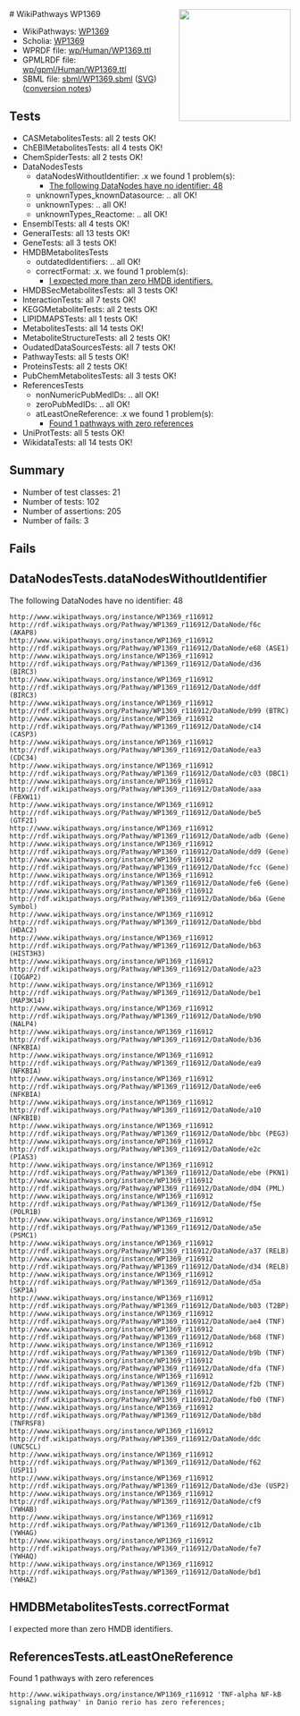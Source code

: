 <img style="float: right; width: 200px" src="../logo.png" />
# WikiPathways WP1369

* WikiPathways: [WP1369](https://identifiers.org/wikipathways:WP1369)
* Scholia: [WP1369](https://scholia.toolforge.org/wikipathways/WP1369)
* WPRDF file: [wp/Human/WP1369.ttl](../wp/Human/WP1369.ttl)
* GPMLRDF file: [wp/gpml/Human/WP1369.ttl](../wp/gpml/Human/WP1369.ttl)
* SBML file: [sbml/WP1369.sbml](../sbml/WP1369.sbml) ([SVG](../sbml/WP1369.svg)) ([conversion notes](../sbml/WP1369.txt))

## Tests
* CASMetabolitesTests: all 2 tests OK!
* ChEBIMetabolitesTests: all 4 tests OK!
* ChemSpiderTests: all 2 tests OK!
* DataNodesTests
    * dataNodesWithoutIdentifier: .x we found 1 problem(s):
        * [The following DataNodes have no identifier: 48](#8792c4f5)
    * unknownTypes_knownDatasource: .. all OK!
    * unknownTypes: .. all OK!
    * unknownTypes_Reactome: .. all OK!
* EnsemblTests: all 4 tests OK!
* GeneralTests: all 13 tests OK!
* GeneTests: all 3 tests OK!
* HMDBMetabolitesTests
    * outdatedIdentifiers: .. all OK!
    * correctFormat: .x. we found 1 problem(s):
        * [I expected more than zero HMDB identifiers.](#ad154c1e)
* HMDBSecMetabolitesTests: all 3 tests OK!
* InteractionTests: all 7 tests OK!
* KEGGMetaboliteTests: all 2 tests OK!
* LIPIDMAPSTests: all 1 tests OK!
* MetabolitesTests: all 14 tests OK!
* MetaboliteStructureTests: all 2 tests OK!
* OudatedDataSourcesTests: all 7 tests OK!
* PathwayTests: all 5 tests OK!
* ProteinsTests: all 2 tests OK!
* PubChemMetabolitesTests: all 3 tests OK!
* ReferencesTests
    * nonNumericPubMedIDs: .. all OK!
    * zeroPubMedIDs: .. all OK!
    * atLeastOneReference: .x we found 1 problem(s):
        * [Found 1 pathways with zero references](#35eb778e)
* UniProtTests: all 5 tests OK!
* WikidataTests: all 14 tests OK!


## Summary

* Number of test classes: 21
* Number of tests: 102
* Number of assertions: 205
* Number of fails: 3

## Fails

<a name="8792c4f5" />

## DataNodesTests.dataNodesWithoutIdentifier

The following DataNodes have no identifier: 48
```
http://www.wikipathways.org/instance/WP1369_r116912 http://rdf.wikipathways.org/Pathway/WP1369_r116912/DataNode/f6c (AKAP8)
http://www.wikipathways.org/instance/WP1369_r116912 http://rdf.wikipathways.org/Pathway/WP1369_r116912/DataNode/e68 (ASE1)
http://www.wikipathways.org/instance/WP1369_r116912 http://rdf.wikipathways.org/Pathway/WP1369_r116912/DataNode/d36 (BIRC3)
http://www.wikipathways.org/instance/WP1369_r116912 http://rdf.wikipathways.org/Pathway/WP1369_r116912/DataNode/ddf (BIRC3)
http://www.wikipathways.org/instance/WP1369_r116912 http://rdf.wikipathways.org/Pathway/WP1369_r116912/DataNode/b99 (BTRC)
http://www.wikipathways.org/instance/WP1369_r116912 http://rdf.wikipathways.org/Pathway/WP1369_r116912/DataNode/c14 (CASP3)
http://www.wikipathways.org/instance/WP1369_r116912 http://rdf.wikipathways.org/Pathway/WP1369_r116912/DataNode/ea3 (CDC34)
http://www.wikipathways.org/instance/WP1369_r116912 http://rdf.wikipathways.org/Pathway/WP1369_r116912/DataNode/c03 (DBC1)
http://www.wikipathways.org/instance/WP1369_r116912 http://rdf.wikipathways.org/Pathway/WP1369_r116912/DataNode/aaa (FBXW11)
http://www.wikipathways.org/instance/WP1369_r116912 http://rdf.wikipathways.org/Pathway/WP1369_r116912/DataNode/be5 (GTF2I)
http://www.wikipathways.org/instance/WP1369_r116912 http://rdf.wikipathways.org/Pathway/WP1369_r116912/DataNode/adb (Gene)
http://www.wikipathways.org/instance/WP1369_r116912 http://rdf.wikipathways.org/Pathway/WP1369_r116912/DataNode/dd9 (Gene)
http://www.wikipathways.org/instance/WP1369_r116912 http://rdf.wikipathways.org/Pathway/WP1369_r116912/DataNode/fcc (Gene)
http://www.wikipathways.org/instance/WP1369_r116912 http://rdf.wikipathways.org/Pathway/WP1369_r116912/DataNode/fe6 (Gene)
http://www.wikipathways.org/instance/WP1369_r116912 http://rdf.wikipathways.org/Pathway/WP1369_r116912/DataNode/b6a (Gene Symbol)
http://www.wikipathways.org/instance/WP1369_r116912 http://rdf.wikipathways.org/Pathway/WP1369_r116912/DataNode/bbd (HDAC2)
http://www.wikipathways.org/instance/WP1369_r116912 http://rdf.wikipathways.org/Pathway/WP1369_r116912/DataNode/b63 (HIST3H3)
http://www.wikipathways.org/instance/WP1369_r116912 http://rdf.wikipathways.org/Pathway/WP1369_r116912/DataNode/a23 (IQGAP2)
http://www.wikipathways.org/instance/WP1369_r116912 http://rdf.wikipathways.org/Pathway/WP1369_r116912/DataNode/be1 (MAP3K14)
http://www.wikipathways.org/instance/WP1369_r116912 http://rdf.wikipathways.org/Pathway/WP1369_r116912/DataNode/b90 (NALP4)
http://www.wikipathways.org/instance/WP1369_r116912 http://rdf.wikipathways.org/Pathway/WP1369_r116912/DataNode/b36 (NFKBIA)
http://www.wikipathways.org/instance/WP1369_r116912 http://rdf.wikipathways.org/Pathway/WP1369_r116912/DataNode/ea9 (NFKBIA)
http://www.wikipathways.org/instance/WP1369_r116912 http://rdf.wikipathways.org/Pathway/WP1369_r116912/DataNode/ee6 (NFKBIA)
http://www.wikipathways.org/instance/WP1369_r116912 http://rdf.wikipathways.org/Pathway/WP1369_r116912/DataNode/a10 (NFKBIB)
http://www.wikipathways.org/instance/WP1369_r116912 http://rdf.wikipathways.org/Pathway/WP1369_r116912/DataNode/bbc (PEG3)
http://www.wikipathways.org/instance/WP1369_r116912 http://rdf.wikipathways.org/Pathway/WP1369_r116912/DataNode/e2c (PIAS3)
http://www.wikipathways.org/instance/WP1369_r116912 http://rdf.wikipathways.org/Pathway/WP1369_r116912/DataNode/ebe (PKN1)
http://www.wikipathways.org/instance/WP1369_r116912 http://rdf.wikipathways.org/Pathway/WP1369_r116912/DataNode/d04 (PML)
http://www.wikipathways.org/instance/WP1369_r116912 http://rdf.wikipathways.org/Pathway/WP1369_r116912/DataNode/f5e (POLR1B)
http://www.wikipathways.org/instance/WP1369_r116912 http://rdf.wikipathways.org/Pathway/WP1369_r116912/DataNode/a5e (PSMC1)
http://www.wikipathways.org/instance/WP1369_r116912 http://rdf.wikipathways.org/Pathway/WP1369_r116912/DataNode/a37 (RELB)
http://www.wikipathways.org/instance/WP1369_r116912 http://rdf.wikipathways.org/Pathway/WP1369_r116912/DataNode/d34 (RELB)
http://www.wikipathways.org/instance/WP1369_r116912 http://rdf.wikipathways.org/Pathway/WP1369_r116912/DataNode/d5a (SKP1A)
http://www.wikipathways.org/instance/WP1369_r116912 http://rdf.wikipathways.org/Pathway/WP1369_r116912/DataNode/b03 (T2BP)
http://www.wikipathways.org/instance/WP1369_r116912 http://rdf.wikipathways.org/Pathway/WP1369_r116912/DataNode/ae4 (TNF)
http://www.wikipathways.org/instance/WP1369_r116912 http://rdf.wikipathways.org/Pathway/WP1369_r116912/DataNode/b68 (TNF)
http://www.wikipathways.org/instance/WP1369_r116912 http://rdf.wikipathways.org/Pathway/WP1369_r116912/DataNode/b9b (TNF)
http://www.wikipathways.org/instance/WP1369_r116912 http://rdf.wikipathways.org/Pathway/WP1369_r116912/DataNode/dfa (TNF)
http://www.wikipathways.org/instance/WP1369_r116912 http://rdf.wikipathways.org/Pathway/WP1369_r116912/DataNode/f2b (TNF)
http://www.wikipathways.org/instance/WP1369_r116912 http://rdf.wikipathways.org/Pathway/WP1369_r116912/DataNode/fb0 (TNF)
http://www.wikipathways.org/instance/WP1369_r116912 http://rdf.wikipathways.org/Pathway/WP1369_r116912/DataNode/b8d (TNFRSF8)
http://www.wikipathways.org/instance/WP1369_r116912 http://rdf.wikipathways.org/Pathway/WP1369_r116912/DataNode/ddc (UNC5CL)
http://www.wikipathways.org/instance/WP1369_r116912 http://rdf.wikipathways.org/Pathway/WP1369_r116912/DataNode/f62 (USP11)
http://www.wikipathways.org/instance/WP1369_r116912 http://rdf.wikipathways.org/Pathway/WP1369_r116912/DataNode/d3e (USP2)
http://www.wikipathways.org/instance/WP1369_r116912 http://rdf.wikipathways.org/Pathway/WP1369_r116912/DataNode/cf9 (YWHAB)
http://www.wikipathways.org/instance/WP1369_r116912 http://rdf.wikipathways.org/Pathway/WP1369_r116912/DataNode/c1b (YWHAG)
http://www.wikipathways.org/instance/WP1369_r116912 http://rdf.wikipathways.org/Pathway/WP1369_r116912/DataNode/fe7 (YWHAQ)
http://www.wikipathways.org/instance/WP1369_r116912 http://rdf.wikipathways.org/Pathway/WP1369_r116912/DataNode/bd1 (YWHAZ)
```

<a name="ad154c1e" />

## HMDBMetabolitesTests.correctFormat

I expected more than zero HMDB identifiers.
<a name="35eb778e" />

## ReferencesTests.atLeastOneReference

Found 1 pathways with zero references
```
http://www.wikipathways.org/instance/WP1369_r116912 'TNF-alpha NF-kB signaling pathway' in Danio rerio has zero references; 
```

